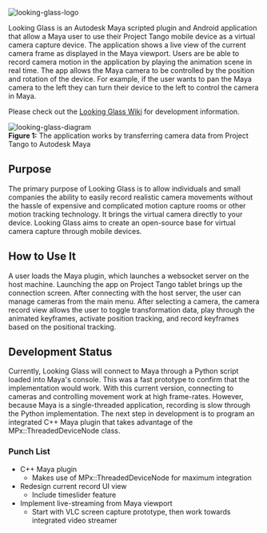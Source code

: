 ![looking-glass-logo](https://github.com/cbillingham/looking-glass/blob/master/images/logo.png?raw=true)

Looking Glass is an Autodesk Maya scripted plugin and Android application that allow a Maya user to use their Project Tango mobile device as a virtual camera capture device. The application shows a live view of the current camera frame as displayed in the Maya viewport. Users are be able to record camera motion in the application by playing the animation scene in real time. The app allows the Maya camera to be controlled by the position and rotation of the device. For example, if the user wants to pan the Maya camera to the left they can turn their device to the left to control the camera in Maya.

Please check out the [Looking Glass Wiki](https://github.com/cbillingham/looking-glass/wiki) for development information.

![looking-glass-diagram](https://github.com/cbillingham/looking-glass/blob/master/images/diagram.png?raw=true)  
**Figure 1:** The application works by transferring camera data from Project Tango to Autodesk Maya

## Purpose
The primary purpose of Looking Glass is to allow individuals and small companies the ability to easily record realistic camera movements without the hassle of expensive and complicated motion capture rooms or other motion tracking technology. It brings the virtual camera directly to your device. Looking Glass aims to create an open-source base for virtual camera capture through mobile devices.

## How to Use It
A user loads the Maya plugin, which launches a websocket server on the host machine. Launching
the app on Project Tango tablet brings up the connection screen. After connecting with the host server, the user can manage cameras from the main menu. After selecting a camera, the camera record view allows the user to toggle transformation data, play through the animated keyframes, activate position tracking, and record keyframes based on the positional tracking.

## Development Status
Currently, Looking Glass will connect to Maya through a Python script loaded into Maya's console. This was a fast prototype to confirm that the implementation would work. With this current version, connecting to cameras and controlling movement work at high frame-rates. However, because Maya is a single-threaded application, recording is slow through the Python implementation. The next step in development is to program an integrated C++ Maya plugin that takes advantage of the MPx::ThreadedDeviceNode class.

### Punch List
* C++ Maya plugin
  - Makes use of MPx::ThreadedDeviceNode for maximum integration
* Redesign current record UI view
  - Include timeslider feature
* Implement live-streaming from Maya viewport
  - Start with VLC screen capture prototype, then work towards integrated video streamer
